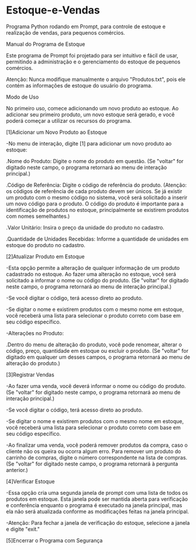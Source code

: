 # Estoque-e-Vendas
Programa Python rodando em Prompt, para controle de estoque e realização de vendas, para pequenos comércios.

Manual do Programa de Estoque

Este programa de Prompt foi projetado para ser intuitivo e fácil de usar, permitindo a administração e o gerenciamento do estoque de pequenos comércios.

Atenção: Nunca modifique manualmente o arquivo "Produtos.txt", pois ele contém as informações de estoque do usuário do programa.

Modo de Uso

No primeiro uso, comece adicionando um novo produto ao estoque. Ao adicionar seu primeiro produto, um novo estoque será gerado, e você poderá começar a utilizar os recursos do programa.

[1]Adicionar um Novo Produto ao Estoque

-No menu de interação, digite [1] para adicionar um novo produto ao estoque:    
		
.Nome do Produto: Digite o nome do produto em questão. (Se "voltar" for digitado neste campo, o programa retornará ao menu de interação principal.)
    	
.Código de Referência: Digite o código de referência do produto. (Atenção: os códigos de referência de cada produto devem ser únicos. Se já existir um produto com o mesmo código no sistema, você será solicitado a inserir um novo código para o produto. O código do produto é importante para a identificação de produtos no estoque, principalmente se existirem produtos com nomes semelhantes.)
    	
.Valor Unitário: Insira o preço da unidade do produto no cadastro.

.Quantidade de Unidades Recebidas: Informe a quantidade de unidades em estoque do produto no cadastro.

[2]Atualizar Produto em Estoque

-Esta opção permite a alteração de qualquer informação de um produto cadastrado no estoque. Ao fazer uma alteração no estoque, você será solicitado a informar o nome ou código do produto. (Se "voltar" for digitado neste campo, o programa retornará ao menu de interação principal.)

-Se você digitar o código, terá acesso direto ao produto.

-Se digitar o nome e existirem produtos com o mesmo nome em estoque, você receberá uma lista para selecionar o produto correto com base em seu código específico.

-Alterações no Produto:

.Dentro do menu de alteração do produto, você pode renomear, alterar o código, preço, quantidade em estoque ou excluir o produto. (Se "voltar" for digitado em qualquer um desses campos, o programa retornará ao menu de alteração do produto.)

[3]Registrar Vendas

-Ao fazer uma venda, você deverá informar o nome ou código do produto. (Se "voltar" for digitado neste campo, o programa retornará ao menu de interação principal.)

-Se você digitar o código, terá acesso direto ao produto.

-Se digitar o nome e existirem produtos com o mesmo nome em estoque, você receberá uma lista para selecionar o produto correto com base em seu código específico.

-Ao finalizar uma venda, você poderá remover produtos da compra, caso o cliente não os queira ou ocorra algum erro. Para remover um produto do carrinho de compras, digite o número correspondente na lista de compras. (Se "voltar" for digitado neste campo, o programa retornará à pergunta anterior.)

[4]Verificar Estoque

-Essa opção cria uma segunda janela de prompt com uma lista de todos os produtos em estoque. Esta janela pode ser mantida aberta para verificação e conferência enquanto o programa é executado na janela principal, mas ela não será atualizada conforme as modificações feitas na janela principal.

-Atenção: Para fechar a janela de verificação do estoque, selecione a janela e digite "exit."

[5]Encerrar o Programa com Segurança

